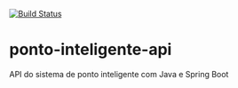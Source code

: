 [![Build Status](https://travis-ci.org/marcosmilitao/ponto-inteligente-api.svg?branch=master)](https://travis-ci.org/marcosmilitao/ponto-inteligente-api)

# ponto-inteligente-api

API do sistema de ponto inteligente com Java e Spring Boot
